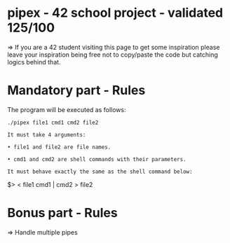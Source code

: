 # pipex - 42 school project - validated 125/100

=> If you are a 42 student visiting this page to get some inspiration please leave your inspiration being free not to copy/paste the code but catching logics behind that.

# Mandatory part - Rules

The program will be executed as follows:
```
./pipex file1 cmd1 cmd2 file2

It must take 4 arguments:

• file1 and file2 are file names.

• cmd1 and cmd2 are shell commands with their parameters.

It must behave exactly the same as the shell command below:

```
$> < file1 cmd1 | cmd2 > file2

# Bonus part - Rules

=> Handle multiple pipes

